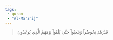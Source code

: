 ```yaml
---
tags: 
 - quran 
 - "Al-Ma'arij"
---
```


> فَذَرۡهُمۡ يَخُوضُواْ وَيَلۡعَبُواْ حَتَّىٰ يُلَٰقُواْ يَوۡمَهُمُ ٱلَّذِي يُوعَدُونَ
